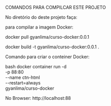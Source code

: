 
COMANDOS PARA COMPILCAR ESTE PROJETO

No diretório do deste projeto faça:

para compilar a imagem Docker:
 
docker pull gyanlima/curso-docker:0.0.1 


docker build -t gyanlima/curso-docker:0.0.1 .

 
Comando para criar o conteiner Docker:
 
bash
docker container run -d \
 -p 88:80 \
 --name ctn-html \
 --restart=always \
 gyanlima/curso-docker


 No Browser: 
http://localhost:88